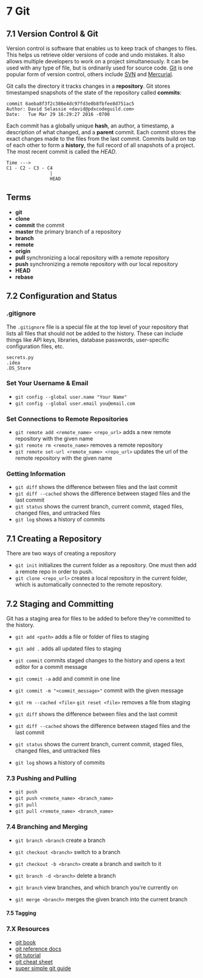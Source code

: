 
# 7 Git

## 7.1 Version Control & Git

Version control is software that enables us to keep track of changes to files. This helps us retrieve older versions of code and undo mistakes. It also allows multiple developers to work on a project simultaneously. It can be used with any type of file, but is ordinarily used for source code. [Git](https://git-scm.com/) is one popular form of version control, others include [SVN](https://subversion.apache.org/) and [Mercurial](https://www.mercurial-scm.org/).

Git calls the directory it tracks changes in a **repository**. Git stores timestamped snapshots of the state of the repository called **commits**:

    commit 6aeba8f3f2c386e4dc97fd3e0b8fbfee8d751ac5
    Author: David Selassie <david@pdxcodeguild.com>
    Date:   Tue Mar 29 16:29:27 2016 -0700

Each commit has a globally unique **hash**, an author, a timestamp, a description of what changed, and a **parent** commit. Each commit stores the exact changes made to the files from the last commit. Commits build on top of each other to form a **history**, the full record of all snapshots of a project. The most recent commit is called the *HEAD*.

    Time --->
    C1 - C2 - C3 - C4
                    |
                    HEAD




## Terms

- **git**
- **clone**
- **commit** the commit
- **master** the primary branch of a repository
- **branch** 
- **remote**
- **origin**
- **pull** synchronizing a local repository with a remote repository
- **push** synchronizing a remote repository with our local repository
- **HEAD**
- **rebase**

## 7.2 Configuration and Status


### .gitignore

The `.gitignore` file is a special file at the top level of your repository that lists all files that should not be added to the history. These can include things like API keys, libraries, database passwords, user-specific configuration files, etc.

```
secrets.py
.idea
.DS_Store
```


### Set Your Username & Email

- `git config --global user.name "Your Name"`
- `git config --global user.email you@email.com`

### Set Connections to Remote Repositories

- `git remote add <remote_name> <repo_url>` adds a new remote repository with the given name
- `git remote rm <remote_name>` removes a remote repository
- `git remote set-url <remote_name> <repo_url>` updates the url of the remote repository with the given name


### Getting Information

- `git diff` shows the difference between files and the last commit
- `git diff --cached` shows the difference between staged files and the last commit
- `git status` shows the current branch, current commit, staged files, changed files, and untracked files
- `git log` shows a history of commits


## 7.1 Creating a Repository

There are two ways of creating a repository

- `git init` initializes the current folder as a repository. One must then add a remote repo in order to push.
- `git clone <repo_url>` creates a local repository in the current folder, which is automatically connected to the remote repository.


## 7.2 Staging and Committing

Git has a staging area for files to be added to before they're committed to the history.


- `git add <path>` adds a file or folder of files to staging
- `git add .` adds all updated files to staging
- `git commit` commits staged changes to the history and opens a text editor for a commit message
- `git commit -a` add and commit in one line
- `git commit -m "<commit_message>"` commit with the given message


- `git rm --cached <file>` `git reset <file>` removes a file from staging
- `git diff` shows the difference between files and the last commit
- `git diff --cached` shows the difference between staged files and the last commit
- `git status` shows the current branch, current commit, staged files, changed files, and untracked files
- `git log` shows a history of commits


### 7.3 Pushing and Pulling

- `git push`
- `git push <remote_name> <branch_name>`
- `git pull`
- `git pull <remote_name> <branch_name>`

### 7.4 Branching and Merging

- `git branch <branch` create a branch
- `git checkout <branch>` switch to a branch
- `git checkout -b <branch>` create a branch and switch to it
- `git branch -d <branch>` delete a branch
- `git branch` view branches, and which branch you're currently on

- `git merge <branch>` merges the given branch into the current branch


#### 7.5 Tagging



### 7.X Resources

- [git book](https://git-scm.com/book/en/v2)
- [git reference docs](https://git-scm.com/docs)
- [git tutorial](https://git-scm.com/docs/gittutorial/)
- [git cheat sheet](https://github.github.com/training-kit/downloads/github-git-cheat-sheet.pdf)
- [super simple git guide](https://rogerdudler.github.io/git-guide/)
